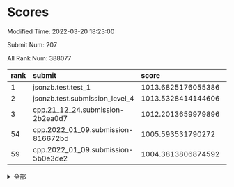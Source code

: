 # Scores

Modified Time: 2022-03-20 18:23:00

Submit Num: 207

All Rank Num: 388077

| rank |               submit               |       score        |       sigma        | pk_num |
| :--- | :--------------------------------- | :----------------- | :----------------- | :----- |
| 1    | jsonzb.test.test_1                 | 1013.6825176055386 | 0.8261505575131155 | 7499   |
| 2    | jsonzb.test.submission_level_4     | 1013.5328414144606 | 0.8031855911876482 | 7499   |
| 3    | cpp.21_12_24.submission-2b2ea0d7   | 1012.2013659979896 | 0.7895918956324497 | 7503   |
| 54   | cpp.2022_01_09.submission-816672bd | 1005.593531790272  | 0.7383989924038977 | 7498   |
| 59   | cpp.2022_01_09.submission-5b0e3de2 | 1004.3813806874592 | 0.7224940428057905 | 7502   |


<details>
<summary>全部</summary>

| rank |                 submit                 |       score        |       sigma        | pk_num |
| :--- | :------------------------------------- | :----------------- | :----------------- | :----- |
| 1    | jsonzb.test.test_1                     | 1013.6825176055386 | 0.8261505575131155 | 7499   |
| 2    | jsonzb.test.submission_level_4         | 1013.5328414144606 | 0.8031855911876482 | 7499   |
| 3    | cpp.21_12_24.submission-2b2ea0d7       | 1012.2013659979896 | 0.7895918956324497 | 7503   |
| 4    | gobigger.level_3.submission_level_3_2  | 1011.9375247826825 | 0.7810282645289046 | 7500   |
| 5    | gobigger.level_3.submission_level_3_20 | 1011.4792157355334 | 0.7762219706087126 | 7495   |
| 6    | gobigger.level_3.submission_level_3_45 | 1011.3473729857338 | 0.7783051064451381 | 7502   |
| 7    | gobigger.level_3.submission_level_3_12 | 1011.2466818697084 | 0.7753416055236239 | 7495   |
| 8    | gobigger.level_3.submission_level_3_36 | 1011.2406317009792 | 0.7937797633912955 | 7498   |
| 9    | gobigger.level_3.submission_level_3_31 | 1011.1487364275783 | 0.7740239240501668 | 7501   |
| 10   | gobigger.level_3.submission_level_3_44 | 1011.1169383590626 | 0.7604874643404743 | 7497   |
| 11   | gobigger.level_3.submission_level_3_21 | 1011.0503827147036 | 0.7859131541690593 | 7498   |
| 12   | gobigger.level_3.submission_level_3_13 | 1011.0060032903444 | 0.7793884175425037 | 7500   |
| 13   | gobigger.level_3.submission_level_3_33 | 1010.9311542916053 | 0.7622549180099666 | 7497   |
| 14   | gobigger.level_3.submission_level_3_37 | 1010.8354790554922 | 0.7632506458432446 | 7502   |
| 15   | gobigger.level_3.submission_level_3_14 | 1010.6570821223843 | 0.7804599401207196 | 7504   |
| 16   | gobigger.level_3.submission_level_3_9  | 1010.4466451515094 | 0.7784389470431703 | 7501   |
| 17   | gobigger.level_3.submission_level_3_35 | 1010.423741616234  | 0.7757753650641476 | 7498   |
| 18   | gobigger.level_3.submission_level_3_1  | 1010.4132467583499 | 0.748815028276515  | 7494   |
| 19   | gobigger.level_3.submission_level_3_25 | 1010.411528877138  | 0.7923209816733293 | 7499   |
| 20   | gobigger.level_3.submission_level_3_47 | 1010.2774450683415 | 0.7286426532475557 | 7492   |
| 21   | gobigger.level_3.submission_level_3_10 | 1010.2572724116375 | 0.7675538895679971 | 7504   |
| 22   | gobigger.level_3.submission_level_3_28 | 1010.2087866863629 | 0.7608985866054009 | 7495   |
| 23   | gobigger.level_3.submission_level_3_6  | 1010.2014950395559 | 0.7798589932017505 | 7500   |
| 24   | gobigger.level_3.submission_level_3_0  | 1010.1362833365531 | 0.7721774210307933 | 7498   |
| 25   | gobigger.level_3.submission_level_3_4  | 1010.1138600369479 | 0.7542761549315167 | 7497   |
| 26   | gobigger.level_3.submission_level_3_49 | 1010.1070766672485 | 0.7626403299704108 | 7499   |
| 27   | gobigger.level_3.submission_level_3_3  | 1009.9642387993822 | 0.7595886573079498 | 7499   |
| 28   | gobigger.level_3.submission_level_3_18 | 1009.9289089698885 | 0.7442670678242067 | 7497   |
| 29   | gobigger.level_3.submission_level_3_24 | 1009.8342323631483 | 0.7472076091793394 | 7504   |
| 30   | gobigger.level_3.submission_level_3_5  | 1009.7731759630146 | 0.7640986147017553 | 7499   |
| 31   | gobigger.level_3.submission_level_3_39 | 1009.7494088724447 | 0.7643823506932412 | 7501   |
| 32   | gobigger.level_3.submission_level_3_43 | 1009.7030188167827 | 0.7392353037525162 | 7500   |
| 33   | gobigger.level_3.submission_level_3_17 | 1009.6988779046741 | 0.7404686993406817 | 7502   |
| 34   | gobigger.level_3.submission_level_3_40 | 1009.6710094377709 | 0.7427660205515654 | 7502   |
| 35   | gobigger.level_3.submission_level_3_42 | 1009.589636455448  | 0.7561190307785244 | 7498   |
| 36   | gobigger.level_3.submission_level_3_7  | 1009.4783773716615 | 0.7638022299541282 | 7499   |
| 37   | gobigger.level_3.submission_level_3_27 | 1009.4614031127178 | 0.7568588963713194 | 7500   |
| 38   | gobigger.level_3.submission_level_3_46 | 1009.4481334168894 | 0.7469345654910131 | 7499   |
| 39   | gobigger.level_3.submission_level_3_16 | 1009.4017831468327 | 0.7361060493289305 | 7502   |
| 40   | gobigger.level_3.submission_level_3_22 | 1009.3587976677    | 0.7363329656418081 | 7502   |
| 41   | gobigger.level_3.submission_level_3_15 | 1009.3252498708673 | 0.762694642447378  | 7496   |
| 42   | gobigger.level_3.submission_level_3_29 | 1009.319333038564  | 0.7598754592861245 | 7495   |
| 43   | gobigger.level_3.submission_level_3_34 | 1009.2878830303823 | 0.7592122374974041 | 7502   |
| 44   | gobigger.level_3.submission_level_3_30 | 1009.2603013708883 | 0.749068206527621  | 7503   |
| 45   | gobigger.level_3.submission_level_3_41 | 1009.1859884811124 | 0.7441663096067822 | 7497   |
| 46   | gobigger.level_3.submission_level_3_8  | 1009.1476101603821 | 0.7613241472042568 | 7497   |
| 47   | gobigger.level_3.submission_level_3_23 | 1009.0598851415299 | 0.7359050674281122 | 7494   |
| 48   | gobigger.level_3.submission_level_3_11 | 1008.9767893008666 | 0.7360361771624796 | 7497   |
| 49   | gobigger.level_3.submission_level_3_32 | 1008.9218951231084 | 0.7454412011064939 | 7498   |
| 50   | gobigger.level_3.submission_level_3_26 | 1008.7725301172585 | 0.7537813550222512 | 7501   |
| 51   | gobigger.level_3.submission_level_3_48 | 1008.741787390481  | 0.7477521144689495 | 7501   |
| 52   | gobigger.level_3.submission_level_3_38 | 1008.6890512917764 | 0.7416439852666684 | 7502   |
| 53   | gobigger.level_3.submission_level_3_19 | 1008.6238743604248 | 0.7473780340023738 | 7498   |
| 54   | cpp.2022_01_09.submission-816672bd     | 1005.593531790272  | 0.7383989924038977 | 7498   |
| 55   | gobigger.level_1.submission_level_1_19 | 1004.8761627359643 | 0.7216450323874573 | 7503   |
| 56   | gobigger.level_1.submission_level_1_15 | 1004.7257877094607 | 0.7232017413701418 | 7501   |
| 57   | gobigger.level_1.submission_level_1_14 | 1004.6879902771634 | 0.7325043813518742 | 7502   |
| 58   | gobigger.level_1.submission_level_1_18 | 1004.4044614649591 | 0.7142576995464632 | 7501   |
| 59   | cpp.2022_01_09.submission-5b0e3de2     | 1004.3813806874592 | 0.7224940428057905 | 7502   |
| 60   | gobigger.level_1.submission_level_1_45 | 1004.3800830505843 | 0.7251412904240023 | 7490   |
| 61   | gobigger.level_1.submission_level_1_11 | 1004.1202987938564 | 0.722609282784289  | 7503   |
| 62   | gobigger.level_1.submission_level_1_17 | 1003.9993634264688 | 0.721987497065615  | 7497   |
| 63   | gobigger.level_1.submission_level_1_46 | 1003.9297078629544 | 0.7153313912908758 | 7500   |
| 64   | gobigger.level_1.submission_level_1_22 | 1003.9282631342203 | 0.717369816037587  | 7502   |
| 65   | gobigger.level_1.submission_level_1_40 | 1003.9066232315668 | 0.7074711528067162 | 7499   |
| 66   | gobigger.level_1.submission_level_1_25 | 1003.8491878041534 | 0.7086994898025094 | 7504   |
| 67   | gobigger.level_1.submission_level_1_8  | 1003.8469152984993 | 0.7185303828202827 | 7495   |
| 68   | gobigger.level_1.submission_level_1_35 | 1003.7923483520958 | 0.7152196380585429 | 7500   |
| 69   | gobigger.level_1.submission_level_1_1  | 1003.6466517242185 | 0.7133813013069449 | 7497   |
| 70   | gobigger.level_1.submission_level_1_23 | 1003.6383678396686 | 0.728599641926709  | 7496   |
| 71   | gobigger.level_1.submission_level_1_28 | 1003.5993141868086 | 0.721930057525771  | 7505   |
| 72   | gobigger.level_1.submission_level_1_2  | 1003.5814495352394 | 0.7163763365036386 | 7498   |
| 73   | gobigger.level_1.submission_level_1_31 | 1003.5695615070764 | 0.7169462632375484 | 7505   |
| 74   | gobigger.level_1.submission_level_1_5  | 1003.54808463539   | 0.7183724288431117 | 7498   |
| 75   | gobigger.level_1.submission_level_1_4  | 1003.5417006671612 | 0.7274843761220124 | 7494   |
| 76   | gobigger.level_1.submission_level_1_47 | 1003.5400193219004 | 0.712822908672487  | 7500   |
| 77   | gobigger.level_1.submission_level_1_42 | 1003.4089529729607 | 0.7195321619981633 | 7497   |
| 78   | gobigger.level_1.submission_level_1_12 | 1003.3866598983226 | 0.7114524004748184 | 7500   |
| 79   | gobigger.level_1.submission_level_1_36 | 1003.3506514025465 | 0.7135147928909666 | 7503   |
| 80   | gobigger.level_1.submission_level_1_38 | 1003.3300993604448 | 0.7259149253036276 | 7491   |
| 81   | gobigger.level_1.submission_level_1_48 | 1003.2849920441283 | 0.7186482218261516 | 7498   |
| 82   | gobigger.level_1.submission_level_1_49 | 1003.2287669255716 | 0.7180977711565081 | 7500   |
| 83   | gobigger.level_1.submission_level_1_37 | 1003.217090831756  | 0.7089193095451651 | 7497   |
| 84   | gobigger.level_1.submission_level_1_6  | 1003.1998393626195 | 0.7224461741854772 | 7500   |
| 85   | gobigger.level_1.submission_level_1_3  | 1003.1797130492436 | 0.7271991791086376 | 7495   |
| 86   | gobigger.level_1.submission_level_1_32 | 1003.1119323012458 | 0.7215915286328685 | 7499   |
| 87   | gobigger.level_1.submission_level_1_24 | 1003.0754381598149 | 0.714846315973331  | 7499   |
| 88   | gobigger.level_1.submission_level_1_26 | 1003.0184747874264 | 0.7130032509990706 | 7498   |
| 89   | gobigger.level_1.submission_level_1_13 | 1002.9544551663713 | 0.7138623009803776 | 7499   |
| 90   | gobigger.level_1.submission_level_1_34 | 1002.8999715187333 | 0.7093275061573572 | 7501   |
| 91   | gobigger.level_1.submission_level_1_20 | 1002.8983194898293 | 0.7051332696504425 | 7499   |
| 92   | gobigger.level_1.submission_level_1_16 | 1002.8948637786724 | 0.71411603765147   | 7496   |
| 93   | gobigger.level_1.submission_level_1_43 | 1002.8867708120151 | 0.7103752878109098 | 7496   |
| 94   | gobigger.level_1.submission_level_1_10 | 1002.8856320781603 | 0.7086822176586735 | 7499   |
| 95   | gobigger.level_1.submission_level_1_0  | 1002.7852307814205 | 0.7078059775308878 | 7496   |
| 96   | gobigger.level_1.submission_level_1_7  | 1002.7336099159655 | 0.7174069084026515 | 7500   |
| 97   | gobigger.level_1.submission_level_1_39 | 1002.7238795422872 | 0.7168180359228755 | 7498   |
| 98   | gobigger.level_1.submission_level_1_27 | 1002.614131659341  | 0.7047543575704012 | 7501   |
| 99   | gobigger.level_1.submission_level_1_9  | 1002.4365005282359 | 0.724182101852553  | 7500   |
| 100  | gobigger.level_1.submission_level_1_29 | 1002.39772170003   | 0.7201300807723477 | 7503   |
| 101  | gobigger.level_1.submission_level_1_30 | 1002.3788337718037 | 0.7124298198545428 | 7499   |
| 102  | gobigger.level_1.submission_level_1_44 | 1002.0228896771183 | 0.7066277877444802 | 7494   |
| 103  | gobigger.level_1.submission_level_1_41 | 1001.9773291975314 | 0.7099269867240887 | 7502   |
| 104  | gobigger.level_1.submission_level_1_21 | 1001.8467724858803 | 0.7121781532579408 | 7495   |
| 105  | gobigger.level_1.submission_level_1_33 | 1001.5025476819006 | 0.7133644908810242 | 7503   |
| 106  | gobigger.random.submission_random_9    | 997.1482542246296  | 0.7112253985550786 | 7502   |
| 107  | gobigger.random.submission_random_4    | 996.9400161394792  | 0.7216607202514492 | 7504   |
| 108  | gobigger.random.submission_random_3    | 996.9244411612561  | 0.7058681981049315 | 7498   |
| 109  | gobigger.random.submission_random_1    | 996.9044322059649  | 0.7107493850594498 | 7500   |
| 110  | gobigger.random.submission_random_39   | 996.837110047117   | 0.7092511462486586 | 7503   |
| 111  | gobigger.random.submission_random_8    | 996.7993158952283  | 0.7085306085506243 | 7499   |
| 112  | gobigger.random.submission_random_32   | 996.7371788618889  | 0.7111307605580627 | 7499   |
| 113  | gobigger.random.submission_random_27   | 996.7215972354367  | 0.7076591448504973 | 7495   |
| 114  | gobigger.random.submission_random_30   | 996.6385096774515  | 0.7093543017669999 | 7499   |
| 115  | gobigger.random.submission_random_49   | 996.5752726856264  | 0.7237698970269084 | 7495   |
| 116  | gobigger.random.submission_random_46   | 996.5237211666824  | 0.7043636771618198 | 7500   |
| 117  | gobigger.random.submission_random_31   | 996.507156074509   | 0.7155345802819609 | 7496   |
| 118  | gobigger.random.submission_random_42   | 996.4197157038251  | 0.713988958687034  | 7496   |
| 119  | gobigger.random.submission_random_40   | 996.353637241364   | 0.7052313975344429 | 7500   |
| 120  | gobigger.random.submission_random_13   | 996.295522556683   | 0.7060152021927584 | 7502   |
| 121  | gobigger.random.submission_random_28   | 996.2307939707969  | 0.7061046976834416 | 7503   |
| 122  | gobigger.random.submission_random_48   | 996.2251107661633  | 0.7022482961473526 | 7505   |
| 123  | gobigger.random.submission_random_2    | 996.2120872975319  | 0.7002881894898586 | 7496   |
| 124  | gobigger.random.submission_random_14   | 996.0959845744263  | 0.7141424366940309 | 7501   |
| 125  | gobigger.random.submission_random_33   | 996.0806309424847  | 0.7106335087511645 | 7497   |
| 126  | gobigger.random.submission_random_45   | 996.0652647654798  | 0.7071804733282575 | 7499   |
| 127  | gobigger.random.submission_random_19   | 996.057638198305   | 0.7046426778007634 | 7500   |
| 128  | gobigger.random.submission_random_37   | 996.0562628046144  | 0.7050784388395097 | 7501   |
| 129  | gobigger.random.submission_random_25   | 996.055449180429   | 0.7106401082517112 | 7494   |
| 130  | gobigger.random.submission_random_18   | 996.0229773629151  | 0.7127403669026374 | 7500   |
| 131  | gobigger.random.submission_random_0    | 996.0042295433984  | 0.719443958884528  | 7499   |
| 132  | gobigger.random.submission_random_21   | 996.0008577204504  | 0.7136929123089989 | 7495   |
| 133  | gobigger.random.submission_random_36   | 995.9665579884504  | 0.6934560745868673 | 7501   |
| 134  | gobigger.random.submission_random_23   | 995.9344369665952  | 0.7113967865809413 | 7502   |
| 135  | gobigger.random.submission_random_10   | 995.9331418623503  | 0.7025847827329343 | 7499   |
| 136  | gobigger.random.submission_random_20   | 995.8082698241263  | 0.7008841289595696 | 7494   |
| 137  | gobigger.random.submission_random_29   | 995.7757644167139  | 0.7114975366836152 | 7499   |
| 138  | gobigger.random.submission_random_6    | 995.7692832364579  | 0.7089718385846611 | 7494   |
| 139  | gobigger.random.submission_random_11   | 995.7417952194961  | 0.7182086251970544 | 7502   |
| 140  | gobigger.random.submission_random_44   | 995.7208918193447  | 0.7105892585827517 | 7501   |
| 141  | gobigger.random.submission_random_38   | 995.6669011338124  | 0.7003051530486207 | 7495   |
| 142  | gobigger.random.submission_random_26   | 995.53828600529    | 0.714718188775097  | 7500   |
| 143  | gobigger.random.submission_random_41   | 995.5039308387329  | 0.7063800545802346 | 7497   |
| 144  | gobigger.random.submission_random_47   | 995.4957032044837  | 0.7212266143626394 | 7503   |
| 145  | gobigger.random.submission_random_22   | 995.493214289474   | 0.7241252939506118 | 7500   |
| 146  | gobigger.random.submission_random_16   | 995.4787146063499  | 0.7030073059802341 | 7499   |
| 147  | gobigger.random.submission_random_43   | 995.4593883586568  | 0.7143894531694747 | 7500   |
| 148  | gobigger.random.submission_random_34   | 995.4355588830616  | 0.7137319465216408 | 7500   |
| 149  | gobigger.random.submission_random_15   | 995.3592035864142  | 0.7033243528923233 | 7498   |
| 150  | gobigger.random.submission_random_12   | 995.3575951188742  | 0.7182049264770001 | 7503   |
| 151  | gobigger.random.submission_random_5    | 995.140016957067   | 0.7199415362413986 | 7502   |
| 152  | gobigger.random.submission_random_17   | 995.0423027900181  | 0.7160001079664122 | 7501   |
| 153  | gobigger.random.submission_random_35   | 994.8113261975843  | 0.714262244863576  | 7502   |
| 154  | gobigger.random.submission_random_7    | 994.7617555073243  | 0.7067905665000301 | 7497   |
| 155  | gobigger.random.submission_random_24   | 994.5001323973339  | 0.7057245552820421 | 7495   |
| 156  | gobigger.level_2.submission_level_2_29 | 993.7569105738335  | 0.742825434711421  | 7498   |
| 157  | gobigger.level_2.submission_level_2_35 | 993.7242053931011  | 0.7384342054638185 | 7495   |
| 158  | gobigger.level_2.submission_level_2_30 | 993.7140598934427  | 0.7314138512399517 | 7499   |
| 159  | gobigger.level_2.submission_level_2_26 | 993.7110362043061  | 0.7348570597325941 | 7497   |
| 160  | gobigger.level_2.submission_level_2_10 | 993.5231478347946  | 0.7396613664752403 | 7501   |
| 161  | gobigger.level_2.submission_level_2_31 | 993.232499412062   | 0.738636681140238  | 7498   |
| 162  | gobigger.level_2.submission_level_2_27 | 993.1875278969375  | 0.7243519641837631 | 7504   |
| 163  | gobigger.level_2.submission_level_2_22 | 993.1579226265962  | 0.7299629652807134 | 7500   |
| 164  | gobigger.level_2.submission_level_2_37 | 993.0325757775718  | 0.7567111849414098 | 7498   |
| 165  | gobigger.level_2.submission_level_2_16 | 993.0229822335195  | 0.7466235910508128 | 7496   |
| 166  | gobigger.level_2.submission_level_2_44 | 992.9353741940141  | 0.7415171995518216 | 7500   |
| 167  | gobigger.level_2.submission_level_2_11 | 992.8676219462915  | 0.7500805096904899 | 7495   |
| 168  | gobigger.level_2.submission_level_2_32 | 992.8110932937619  | 0.7456707283789564 | 7496   |
| 169  | gobigger.level_2.submission_level_2_28 | 992.7755941977463  | 0.7622121962617406 | 7497   |
| 170  | gobigger.level_2.submission_level_2_23 | 992.7358491630481  | 0.7328797638039175 | 7501   |
| 171  | gobigger.level_2.submission_level_2_47 | 992.5381708910296  | 0.7304870288887602 | 7496   |
| 172  | gobigger.level_2.submission_level_2_17 | 992.5318449726333  | 0.7651138772105792 | 7503   |
| 173  | gobigger.level_2.submission_level_2_19 | 992.521206027593   | 0.7466781913823781 | 7500   |
| 174  | gobigger.level_2.submission_level_2_39 | 992.4915931387418  | 0.750018011183527  | 7496   |
| 175  | gobigger.level_2.submission_level_2_45 | 992.4601456640788  | 0.7435141781510614 | 7499   |
| 176  | gobigger.level_2.submission_level_2_18 | 992.4573945058095  | 0.7473509339380208 | 7507   |
| 177  | gobigger.level_2.submission_level_2_14 | 992.4014647550605  | 0.7360844139552403 | 7503   |
| 178  | gobigger.level_2.submission_level_2_21 | 992.3481208101979  | 0.7417727502937183 | 7498   |
| 179  | gobigger.level_2.submission_level_2_40 | 992.3165021651049  | 0.7478351247956453 | 7504   |
| 180  | gobigger.level_2.submission_level_2_3  | 992.25345780798    | 0.7529407019245008 | 7500   |
| 181  | gobigger.level_2.submission_level_2_4  | 992.1464788523815  | 0.7696519946885533 | 7497   |
| 182  | gobigger.level_2.submission_level_2_41 | 992.1163165586223  | 0.7449905258618251 | 7497   |
| 183  | gobigger.level_2.submission_level_2_42 | 992.0194063568986  | 0.7340831879740519 | 7501   |
| 184  | gobigger.level_2.submission_level_2_5  | 991.8727516388359  | 0.7235188144013572 | 7499   |
| 185  | gobigger.level_2.submission_level_2_46 | 991.7884029132822  | 0.7736905576278357 | 7495   |
| 186  | gobigger.level_2.submission_level_2_43 | 991.7276152294154  | 0.7611615987846645 | 7500   |
| 187  | gobigger.level_2.submission_level_2_13 | 991.721456325889   | 0.7566838692018119 | 7496   |
| 188  | gobigger.level_2.submission_level_2_6  | 991.6990222092139  | 0.755653395625974  | 7496   |
| 189  | gobigger.level_2.submission_level_2_20 | 991.6931594100312  | 0.73741948647213   | 7502   |
| 190  | gobigger.level_2.submission_level_2_24 | 991.6664602052141  | 0.7505451099651649 | 7492   |
| 191  | gobigger.level_2.submission_level_2_38 | 991.6647015743789  | 0.7432903294909269 | 7500   |
| 192  | gobigger.level_2.submission_level_2_1  | 991.6481000395903  | 0.7442939346196066 | 7504   |
| 193  | gobigger.level_2.submission_level_2_2  | 991.5331055077121  | 0.7604677360156593 | 7495   |
| 194  | gobigger.level_2.submission_level_2_9  | 991.4717613975773  | 0.7511118501513224 | 7500   |
| 195  | gobigger.level_2.submission_level_2_49 | 991.4167976937955  | 0.7352054106367488 | 7500   |
| 196  | gobigger.level_2.submission_level_2_0  | 991.2678274740588  | 0.7530113063300424 | 7498   |
| 197  | gobigger.level_2.submission_level_2_15 | 991.2436058847761  | 0.7456777217838579 | 7502   |
| 198  | gobigger.level_2.submission_level_2_7  | 991.0819023325321  | 0.7491012886248621 | 7499   |
| 199  | gobigger.level_2.submission_level_2_25 | 990.8897349035855  | 0.7644707822270173 | 7496   |
| 200  | gobigger.level_2.submission_level_2_33 | 990.7032112609293  | 0.800618060360737  | 7499   |
| 201  | gobigger.level_2.submission_level_2_48 | 990.626745421875   | 0.7767330071636318 | 7502   |
| 202  | gobigger.level_2.submission_level_2_34 | 990.5116274622175  | 0.7539887960796923 | 7498   |
| 203  | gobigger.level_2.submission_level_2_36 | 990.4672203108817  | 0.7509200867819704 | 7502   |
| 204  | gobigger.level_2.submission_level_2_12 | 990.1390302491897  | 0.7878763460215649 | 7506   |
| 205  | gobigger.level_2.submission_level_2_8  | 989.3419560811807  | 0.7822367525466668 | 7499   |
| 206  | gobigger.none.submission_none_0        | 976.0122028158056  | 1.4935373610363207 | 7498   |
| 207  | gobigger.none.submission_none_1        | 974.1991014205923  | 1.7115837227118238 | 7495   |

</details>